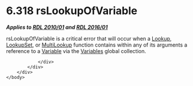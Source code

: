 <html dir="LTR" xmlns:mshelp="http://msdn.microsoft.com/mshelp" xmlns:ddue="http://ddue.schemas.microsoft.com/authoring/2003/5" xmlns:xlink="http://www.w3.org/1999/xlink" xmlns:tool="http://www.microsoft.com/tooltip">
    <head>
        <meta http-equiv="Content-Type" content="text/html; CHARSET=utf-8"></meta>
        <meta name="save" content="history"></meta>
        <title>6.318 rsLookupOfVariable</title>
        <xml>
            <mshelp:toctitle title="6.318 rsLookupOfVariable"></mshelp:toctitle>
            <mshelp:rltitle title="[MS-RDL]: rsLookupOfVariable"></mshelp:rltitle>
            <mshelp:keyword index="A" term="5f02e0cd-234f-44c6-b56d-841877cec5a2"></mshelp:keyword>
            <mshelp:attr name="DCSext.ContentType" value="open specification"></mshelp:attr>
            <mshelp:attr name="AssetID" value="5f02e0cd-234f-44c6-b56d-841877cec5a2"></mshelp:attr>
            <mshelp:attr name="TopicType" value="kbRef"></mshelp:attr>
            <mshelp:attr name="DCSext.Title" value="[MS-RDL]: rsLookupOfVariable" />
        </xml>
    </head>
    <body>
        <div id="header">
            <h1 class="heading">6.318 rsLookupOfVariable</h1>
        </div>
        <div id="mainSection">
            <div id="mainBody">
                <div id="allHistory" class="saveHistory"></div>
                <div id="sectionSection0" class="section" name="collapseableSection">
                    

<p><b><i>Applies to </i></b><a href="3428e690-a348-4ec7-8a6a-8efb42d2cdee.md"><b><i>RDL 2010/01</i></b></a><b><i>
and </i></b><a href="52ce3983-2bfc-4e72-9359-42aaf5fe4509.md"><b><i>RDL 2016/01</i></b></a></p>

<p>rsLookupOfVariable is a critical error that will occur when
a <a href="f7cfa0a3-695f-496c-ac72-e4f865e2803a.md">Lookup</a>, <a href="def44c38-e9cc-449b-87fc-72a95ef1c8fb.md">LookupSet</a>, or <a href="5b2699f6-8b46-40d7-9a92-0d23132d3d08.md">MultiLookup</a> function
contains within any of its arguments a reference to a <a href="fc2c2c96-ec36-47c2-b156-a6d8c0cbabd8.md">Variable</a> via the <a href="c3747cca-eb76-4004-bbdf-c74940cbe7e4.md">Variables</a> global
collection.</p>


                </div>
            </div>
        </div>
    </body>
</html>